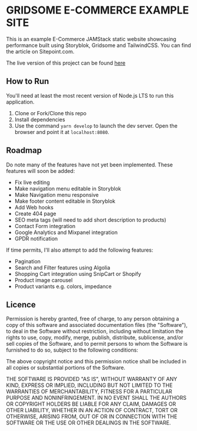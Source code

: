 # GRIDSOME E-COMMERCE EXAMPLE SITE

This is an example E-Commerce JAMStack static website showcasing performance built using Storyblok, Gridsome and TailwindCSS. You can find the article on Sitepoint.com.

The live version of this project can be found [here](https://gridsome-headphones.netlify.app/)

## How to Run

You'll need at least the most recent version of Node.js LTS to run this application.

1. Clone or Fork/Clone this repo
2. Install dependencies
3. Use the command `yarn develop` to launch the dev server. Open the browser and point it at `localhost:8080`.

## Roadmap

Do note many of the features have not yet been implemented. These features will soon be added:

- Fix live editing
- Make navigation menu editable in Storyblok
- Make Navigation menu responsive
- Make footer content editable in Storyblok
- Add Web hooks
- Create 404 page
- SEO meta tags (will need to add short description to products)
- Contact Form integration
- Google Analytics and Mixpanel integration
- GPDR notification

If time permits, I'll also attempt to add the following features:

- Pagination
- Search and Filter features using Algolia
- Shopping Cart integration using SnipCart or Shopify
- Product image carousel
- Product variants e.g. colors, impedance

## Licence

Permission is hereby granted, free of charge, to any person obtaining a copy of this software and associated documentation files (the "Software"), to deal in the Software without restriction, including without limitation the rights to use, copy, modify, merge, publish, distribute, sublicense, and/or sell copies of the Software, and to permit persons to whom the Software is furnished to do so, subject to the following conditions:

The above copyright notice and this permission notice shall be included in all copies or substantial portions of the Software.

THE SOFTWARE IS PROVIDED "AS IS", WITHOUT WARRANTY OF ANY KIND, EXPRESS OR IMPLIED, INCLUDING BUT NOT LIMITED TO THE WARRANTIES OF MERCHANTABILITY, FITNESS FOR A PARTICULAR PURPOSE AND NONINFRINGEMENT. IN NO EVENT SHALL THE AUTHORS OR COPYRIGHT HOLDERS BE LIABLE FOR ANY CLAIM, DAMAGES OR OTHER LIABILITY, WHETHER IN AN ACTION OF CONTRACT, TORT OR OTHERWISE, ARISING FROM, OUT OF OR IN CONNECTION WITH THE SOFTWARE OR THE USE OR OTHER DEALINGS IN THE SOFTWARE.

